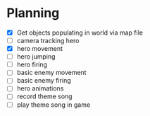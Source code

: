# Planning

- [x] Get objects populating in world via map file
- [ ] camera tracking hero
- [x] hero movement
- [ ] hero jumping
- [ ] hero firing
- [ ] basic enemy movement
- [ ] basic enemy firing
- [ ] hero animations
- [ ] record theme song
- [ ] play theme song in game